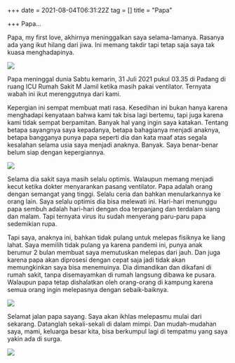 +++
date = 2021-08-04T06:31:22Z
tag = []
title = "Papa"

+++
Papa...

Papa, my first love, akhirnya meninggalkan saya selama-lamanya. Rasanya ada yang ikut hilang dari jiwa. Ini memang takdir tapi tetap saja saya tak kuasa menghadapinya.

![](/img/uploads/photo_2021-08-04-14-43-13.jpeg)

Papa meninggal dunia Sabtu kemarin, 31 Juli 2021 pukul 03.35 di Padang di ruang ICU Rumah Sakit M Jamil ketika masih pakai ventilator. Ternyata wabah ini ikut merenggutnya dari kami.

Kepergian ini sempat membuat mati rasa. Kesedihan ini bukan hanya karena menghadapi kenyataan bahwa kami tak bisa lagi bertemu, tapi juga karena kami tidak sempat berpamitan. Banyak hal yang ingin saya katakan. Tentang betapa sayangnya saya kepadanya, betapa bahagianya menjadi anaknya, betapa bangganya punya papa seperti dia dan kata maaf atas segala kesalahan selama usia saya menjadi anaknya. Banyak. Saya benar-benar belum siap dengan kepergiannya.

![](/img/uploads/photo_2021-08-04-14-05-40.jpeg)

Selama dia sakit saya masih selalu optimis. Walaupun memang menjadi kecut ketika dokter menyarankan pasang ventilator. Papa adalah orang dengan semangat yang tinggi. Selalu ceria dan bahkan menularkannya ke orang lain. Saya selalu optimis dia bisa melewati ini. Hari-hari menunggu papa sembuh adalah hari-hari dengan doa terpanjang dan terdalam siang dan malam. Tapi ternyata virus itu sudah menyerang paru-paru papa sedemikian rupa. 

Tapi saya, anaknya ini, bahkan tidak pulang untuk melepas fisiknya ke liang lahat. Saya memilih tidak pulang ya karena pandemi ini, punya anak berumur 2 bulan membuat saya memutuskan melepas dari jauh. Dan juga karena papa akan diprosesi dengan cepat saja jadi tidak akan memungkinkan saya bisa menemuinya. Dia dimandikan dan dikafani di rumah sakit, tanpa disemayamkan di rumah langsung dibawa ke pusara. Walaupun papa tetap dishalatkan oleh orang-orang di kampung karena semua orang ingin melepasnya dengan sebaik-baiknya.

![](/img/uploads/photo_2021-08-04-14-49-14.jpeg)

Selamat jalan papa sayang. Saya akan ikhlas melepasmu mulai dari sekarang. Datanglah sekali-sekali di dalam mimpi. Dan mudah-mudahan saya, mami, keluarga besar kita, bisa berkumpul lagi di tempatmu yang saya yakin ada di surga.

![](/img/uploads/photo_2021-08-04-14-44-30.jpeg)